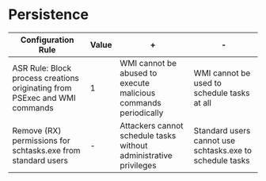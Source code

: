 # Persistence

| **Configuration Rule**                                                                      | **Value** | **+**                                                                 | **-**                                               |
|--------------------------------------------------------------------------------------------------|----------------|----------------------------------------------------------------------------|----------------------------------------------------------|
| ASR Rule: Block process creations originating from PSExec and WMI commands | 1              | WMI cannot be abused to execute malicious commands periodically | WMI cannot be used to schedule tasks at all   |
| Remove (RX) permissions for schtasks.exe from standard users                                     | -              | Attackers cannot schedule tasks without administrative privileges          | Standard users cannot use schtasks.exe to schedule tasks |
